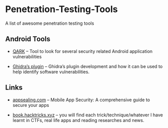 # Penetration-Testing-Tools
 A list of awesome penetration testing tools
 
 ## Android Tools
 
 - [QARK](https://github.com/linkedin/qark) – Tool to look for several security related Android application vulnerabilities 
 
 - [Ghidra’s plugin](https://www.somersetrecon.com/blog/2019/ghidra-plugin-development-for-vulnerability-research-part-1) – Ghidra’s plugin development and how it can be used to help identify software vulnerabilities.
 
 ## Links

 - [appsealing.com](https://www.appsealing.com/mobile-app-security-a-comprehensive-guide-to-secure-your-apps/) – Mobile App Security: A comprehensive guide to secure your apps
 
  - [book.hacktricks.xyz](https://book.hacktricks.xyz) – you will find each trick/technique/whatever I have learnt in CTFs, real life apps and reading researches and news.
